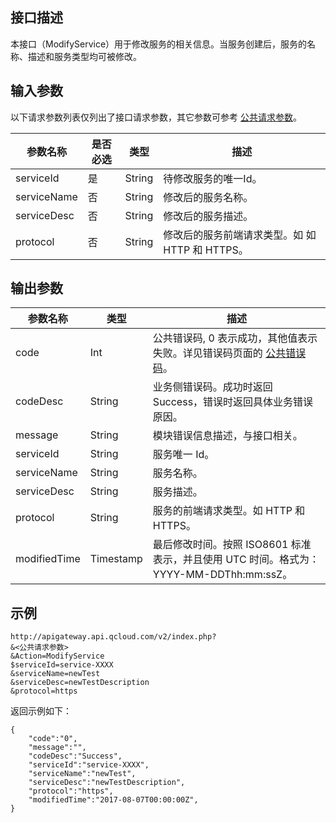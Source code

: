 ## 接口描述

本接口（ModifyService）用于修改服务的相关信息。当服务创建后，服务的名称、描述和服务类型均可被修改。

## 输入参数

以下请求参数列表仅列出了接口请求参数，其它参数可参考 [公共请求参数](/document/api/213/6976)。

| 参数名称        | 是否必选 | 类型     | 描述                        |
| ----------- | ---- | ------ | ------------------------- |
| serviceId   | 是    | String | 待修改服务的唯一Id。               |
| serviceName | 否    | String | 修改后的服务名称。                 |
| serviceDesc | 否    | String | 修改后的服务描述。                 |
| protocol    | 否    | String | 修改后的服务前端请求类型。如 如 HTTP 和 HTTPS。 |

## 输出参数
| 参数名称         | 类型        | 描述                                       |
| ------------ | --------- | ---------------------------------------- |
| code         | Int       | 公共错误码, 0 表示成功，其他值表示失败。详见错误码页面的 <a href="/document/api/377/4173" title="公共错误码">公共错误码</a>。 |
| codeDesc     | String    | 业务侧错误码。成功时返回 Success，错误时返回具体业务错误原因。       |
| message      | String    | 模块错误信息描述，与接口相关。                          |
| serviceId    | String    | 服务唯一 Id。                                  |
| serviceName  | String    | 服务名称。                                    |
| serviceDesc  | String    | 服务描述。                                    |
| protocol     | String    | 服务的前端请求类型。如 HTTP 和 HTTPS。                   |
| modifiedTime | Timestamp | 最后修改时间。按照 ISO8601 标准表示，并且使用 UTC 时间。格式为：YYYY-MM-DDThh:mm:ssZ。 |

## 示例 
```
http://apigateway.api.qcloud.com/v2/index.php?
&<公共请求参数>
&Action=ModifyService
$serviceId=service-XXXX
&serviceName=newTest
&serviceDesc=newTestDescription
&protocol=https
```
返回示例如下：
```
{
    "code":"0",
    "message":"",
    "codeDesc":"Success",
	"serviceId":"service-XXXX",      
    "serviceName":"newTest",
	"serviceDesc":"newTestDescription",
	"protocol":"https",	
	"modifiedTime":"2017-08-07T00:00:00Z",
}
```




